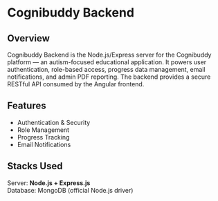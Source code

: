 # Cognibuddy Backend
## Overview
Cognibuddy Backend is the Node.js/Express server for the Cognibuddy platform — an autism-focused educational application. It powers user authentication, role-based access, progress data management, email notifications, and admin PDF reporting. The backend provides a secure RESTful API consumed by the Angular frontend.

## Features
- Authentication & Security
- Role Management
- Progress Tracking
- Email Notifications

## Stacks Used
Server: <b>Node.js + Express.js</b> <br>
Database: MongoDB (official Node.js driver)

